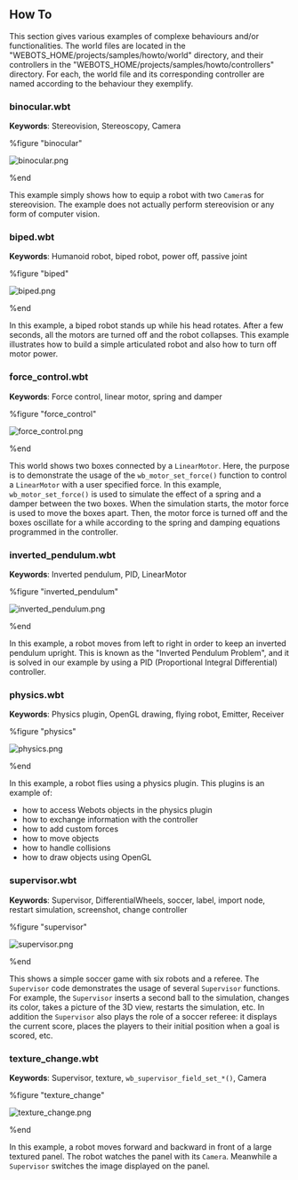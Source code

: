 ## How To

This section gives various examples of complexe behaviours and/or
functionalities. The world files are located in the
"WEBOTS\_HOME/projects/samples/howto/world" directory, and their controllers in
the "WEBOTS\_HOME/projects/samples/howto/controllers" directory. For each, the
world file and its corresponding controller are named according to the behaviour
they exemplify.

### binocular.wbt

**Keywords**: Stereovision, Stereoscopy, Camera

%figure "binocular"

![binocular.png](images/binocular.png)

%end

This example simply shows how to equip a robot with two `Camera`s for
stereovision. The example does not actually perform stereovision or any form of
computer vision.

### biped.wbt

**Keywords**: Humanoid robot, biped robot, power off, passive joint

%figure "biped"

![biped.png](images/biped.png)

%end

In this example, a biped robot stands up while his head rotates. After a few
seconds, all the motors are turned off and the robot collapses. This example
illustrates how to build a simple articulated robot and also how to turn off
motor power.

### force_control.wbt

**Keywords**: Force control, linear motor, spring and damper

%figure "force_control"

![force_control.png](images/force_control.png)

%end

This world shows two boxes connected by a `LinearMotor`. Here, the purpose is to
demonstrate the usage of the `wb_motor_set_force()` function to control a
`LinearMotor` with a user specified force. In this example,
`wb_motor_set_force()` is used to simulate the effect of a spring and a damper
between the two boxes. When the simulation starts, the motor force is used to
move the boxes apart. Then, the motor force is turned off and the boxes oscillate for
a while according to the spring and damping equations programmed in the
controller.

### inverted_pendulum.wbt

**Keywords**: Inverted pendulum, PID, LinearMotor

%figure "inverted_pendulum"

![inverted_pendulum.png](images/inverted_pendulum.png)

%end

In this example, a robot moves from left to right in order to keep an inverted
pendulum upright. This is known as the "Inverted Pendulum Problem", and it is
solved in our example by using a PID (Proportional Integral Differential)
controller.

### physics.wbt

**Keywords**: Physics plugin, OpenGL drawing, flying robot, Emitter, Receiver

%figure "physics"

![physics.png](images/physics.png)

%end

In this example, a robot flies using a physics plugin. This plugins is an
example of:

- how to access Webots objects in the physics plugin
- how to exchange information with the controller
- how to add custom forces
- how to move objects
- how to handle collisions
- how to draw objects using OpenGL

### supervisor.wbt

**Keywords**: Supervisor, DifferentialWheels, soccer, label, import node,
    restart simulation, screenshot, change controller

%figure "supervisor"

![supervisor.png](images/supervisor.png)

%end

This shows a simple soccer game with six robots and a referee. The `Supervisor`
code demonstrates the usage of several `Supervisor` functions. For example, the
`Supervisor` inserts a second ball to the simulation, changes its color, takes a
picture of the 3D view, restarts the simulation, etc. In addition the
`Supervisor` also plays the role of a soccer referee: it displays the current
score, places the players to their initial position when a goal is scored, etc.

### texture_change.wbt

**Keywords**: Supervisor, texture, `wb_supervisor_field_set_*()`, Camera

%figure "texture_change"

![texture_change.png](images/texture_change.png)

%end

In this example, a robot moves forward and backward in front of a large textured
panel. The robot watches the panel with its `Camera`. Meanwhile a `Supervisor`
switches the image displayed on the panel.
